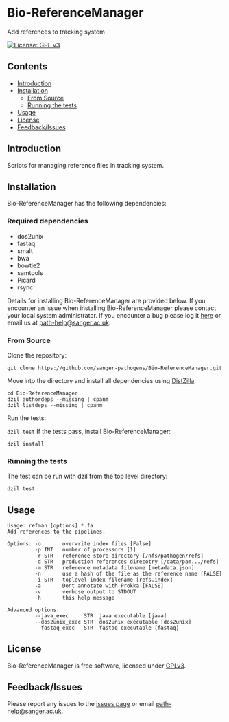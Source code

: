 # Bio-ReferenceManager
Add references to tracking system

[![License: GPL v3](https://img.shields.io/badge/License-GPL%20v3-brightgreen.svg)](https://github.com/sanger-pathogens/Bio-ReferenceManager/blob/master/GPL-LICENSE)   

## Contents
  * [Introduction](#introduction)
  * [Installation](#installation)
    * [From Source](#from-source)
    * [Running the tests](#running-the-tests)
  * [Usage](#usage)
  * [License](#license)
  * [Feedback/Issues](#feedbackissues)

## Introduction
Scripts for managing reference files in tracking system.

## Installation
Bio-ReferenceManager has the following dependencies:

### Required dependencies
* dos2unix
* fastaq
* smalt
* bwa
* bowtie2
* samtools
* Picard
* rsync

Details for installing Bio-ReferenceManager are provided below. If you encounter an issue when installing Bio-ReferenceManager please contact your local system administrator. If you encounter a bug please log it [here](https://github.com/sanger-pathogens/Bio-ReferenceManager/issues) or email us at path-help@sanger.ac.uk.

### From Source
Clone the repository:

`git clone https://github.com/sanger-pathogens/Bio-ReferenceManager.git`

Move into the directory and install all dependencies using [DistZilla](http://dzil.org/):

```
cd Bio-ReferenceManager
dzil authordeps --missing | cpanm
dzil listdeps --missing | cpanm
```

Run the tests:

`dzil test`
If the tests pass, install Bio-ReferenceManager:

`dzil install`

### Running the tests
The test can be run with dzil from the top level directory:

`dzil test`

## Usage
```
Usage: refman [options] *.fa
Add references to the pipelines.

Options: -o       overwrite index files [False]
         -p INT   number of processors [1]
         -r STR   reference store directory [/nfs/pathogen/refs]
         -d STR   production references direcotry [/data/pam.../refs]
         -m STR   reference metadata filename [metadata.json]
         -n       use a hash of the file as the reference name [FALSE]
         -i STR   toplevel index filename [refs.index]
         -a       Dont annotate with Prokka [FALSE]
         -v       verbose output to STDOUT
         -h       this help message

Advanced options:
         --java_exec     STR  java executable [java]
         --dos2unix_exec STR  dos2unix executable [dos2unix]
         --fastaq_exec   STR  fastaq executable [fastaq]
```
## License
Bio-ReferenceManager is free software, licensed under [GPLv3](https://github.com/sanger-pathogens/Bio-ReferenceManager/blob/master/GPL-LICENSE).

## Feedback/Issues
Please report any issues to the [issues page](https://github.com/sanger-pathogens/Bio-ReferenceManager/issues) or email path-help@sanger.ac.uk.
